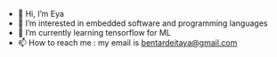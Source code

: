- 👋 Hi, I’m Eya
- 👀 I’m interested in embedded software and programming languages
- 🌱 I’m currently learning tensorflow for ML 
- 📫 How to reach me : my email is bentardeitaya@gmail.com

<!---
Eya-Bt/Eya-Bt is a ✨ special ✨ repository because its `README.md` (this file) appears on your GitHub profile.
You can click the Preview link to take a look at your changes.
--->
